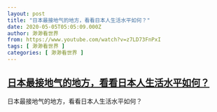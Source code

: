 ```yaml
---
layout: post
title: "日本最接地气的地方，看看日本人生活水平如何？"
date: 2020-05-05T05:05:09.000Z
author: 渺渺看世界
from: https://www.youtube.com/watch?v=z7LD73FnPxI
tags: [ 渺渺看世界 ]
categories: [ 渺渺看世界 ]
---
```

<!--1588655109000-->
[日本最接地气的地方，看看日本人生活水平如何？](https://www.youtube.com/watch?v=z7LD73FnPxI)
------

<div>
日本最接地气的地方，看看日本人生活水平如何？
</div>
